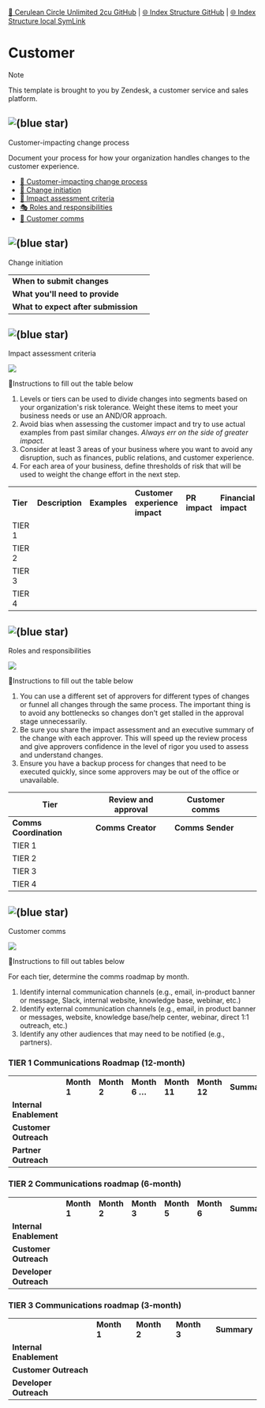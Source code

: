 [📁 Cerulean Circle Unlimited 2cu GitHub](/cerulean-circle-unlimited-2cu.md) | [🌐 Index Structure GitHub](/cerulean-circle-unlimited-2cu/customer.md) | [🌐 Index Structure local SymLink](./customer.entry.md)

# Customer

> [!NOTE]
> This template is brought to you by Zendesk, a customer service and sales platform.

## ![(blue star)](https://2cu.atlassian.net/wiki/s/1732347312/6452/9ec310e9ed617fde640b4372fb0e11f5501675fa/_/images/icons/emoticons/72/1f4ab.png)

 Customer-impacting change process

Document your process for how your organization handles changes to the customer experience.

- [💫 Customer-impacting change process](#customer-impacting-change-process)
- [🛫 Change initiation](#change-initiation)
- [📐 Impact assessment criteria](#impact-assessment-criteria)
- [🎭 Roles and responsibilities](#roles-and-responsibilities)
- [💬 Customer comms](#customer-comms)

## ![(blue star)](https://2cu.atlassian.net/wiki/s/1732347312/6452/9ec310e9ed617fde640b4372fb0e11f5501675fa/_/images/icons/emoticons/72/1f6eb.png)

 Change initiation

|     |     |
| --- | --- |
| **When to submit changes** |     |
| **What you'll need to provide** |     |
| **What to expect after submission** |     |

## ![(blue star)](https://2cu.atlassian.net/wiki/s/1732347312/6452/9ec310e9ed617fde640b4372fb0e11f5501675fa/_/images/icons/emoticons/72/1f4d0.png)

 Impact assessment criteria

![](https://2cu.atlassian.net/wiki/images/icons/grey_arrow_down.png)

🧐Instructions to fill out the table below

1. Levels or tiers can be used to divide changes into segments based on your organization's risk tolerance. Weight these items to meet your business needs or use an AND/OR approach.
2. Avoid bias when assessing the customer impact and try to use actual examples from past similar changes. *Always err on the side of greater impact.*
3. Consider at least 3 areas of your business where you want to avoid any disruption, such as finances, public relations, and customer experience.
4. For each area of your business, define thresholds of risk that will be used to weight the change effort in the next step.

|     |     |     |     |     |     |
| --- | --- | --- | --- | --- | --- |
| **Tier** | **Description** | **Examples** | **Customer experience impact** | **PR impact** | **Financial impact** |
| TIER 1 |     |     |     |     |     |
| TIER 2 |     |     |     |     |     |
| TIER 3 |     |     |     |     |     |
| TIER 4 |     |     |     |     |     |

## ![(blue star)](https://2cu.atlassian.net/wiki/s/1732347312/6452/9ec310e9ed617fde640b4372fb0e11f5501675fa/_/images/icons/emoticons/72/1f3ad.png)

 Roles and responsibilities

![](https://2cu.atlassian.net/wiki/images/icons/grey_arrow_down.png)

🧐Instructions to fill out the table below

1. You can use a different set of approvers for different types of changes or funnel all changes through the same process. The important thing is to avoid any bottlenecks so changes don't get stalled in the approval stage unnecessarily.
2. Be sure you share the impact assessment and an executive summary of the change with each approver. This will speed up the review process and give approvers confidence in the level of rigor you used to assess and understand changes.
3. Ensure you have a backup process for changes that need to be executed quickly, since some approvers may be out of the office or unavailable.

| **Tier** | **Review and approval** | **Customer comms** |     |     |
| --- | --- | --- | --- | --- |
| **Comms Coordination** | **Comms Creator** | **Comms Sender** |
| TIER 1 |     |     |     |     |
| TIER 2 |     |     |     |     |
| TIER 3 |     |     |     |     |
| TIER 4 |     |     |     |     |

## ![(blue star)](https://2cu.atlassian.net/wiki/s/1732347312/6452/9ec310e9ed617fde640b4372fb0e11f5501675fa/_/images/icons/emoticons/72/1f4ac.png)

 Customer comms

![](https://2cu.atlassian.net/wiki/images/icons/grey_arrow_down.png)

🧐Instructions to fill out tables below

For each tier, determine the comms roadmap by month.

1. Identify internal communication channels (e.g., email, in-product banner or message, Slack, internal website, knowledge base, webinar, etc.)
2. Identify external communication channels (e.g., email, in product banner or messages, website, knowledge base/help center, webinar, direct 1:1 outreach, etc.)
3. Identify any other audiences that may need to be notified (e.g., partners).

### TIER 1 Communications Roadmap (12-month)

|     |     |     |     |     |     |     |
| --- | --- | --- | --- | --- | --- | --- |
|     | **Month 1** | **Month 2** | **Month 6 …** | **Month 11** | **Month 12** | **Summary** |
| **Internal Enablement** |     |     |     |     |     |     |
| **Customer Outreach** |     |     |     |     |     |     |
| **Partner Outreach** |     |     |     |     |     |     |

### TIER 2 Communications roadmap (6-month)

|     |     |     |     |     |     |     |
| --- | --- | --- | --- | --- | --- | --- |
|     | **Month 1** | **Month 2** | **Month 3** | **Month 5** | **Month 6** | **Summary** |
| **Internal Enablement** |     |     |     |     |     |     |
| **Customer Outreach** |     |     |     |     |     |     |
| **Developer Outreach** |     |     |     |     |     |     |

### TIER 3 Communications roadmap (3-month)

|     |     |     |     |     |
| --- | --- | --- | --- | --- |
|     | **Month 1** | **Month 2** | **Month 3** | **Summary** |
| **Internal Enablement** |     |     |     |     |
| **Customer Outreach** |     |     |     |     |
| **Developer Outreach** |     |     |     |     |
